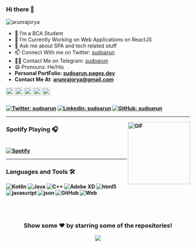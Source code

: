 ### Hi there 👋

<p align="left"> <img src="https://komarev.com/ghpvc/?username=arunrajorya&label=Views&color=blue&style=plastic" alt="arunrajorya" /> </p>


- 🌱 I’m a BCA Student
- 🤔 I’m Currently Working on Web Applications on ReactJS
- 💬 Ask me about SPA and tech related stuff
- 📫 Connect With me on Twitter: [sudoarun](https://twitter.com/sudoarun) 
- 🐱‍💻 Contact Me on Telegram: [sudoarun](https://telegram.me/sudoarun) 
- 😄 Pronouns: He/His
- <b>Personal PortFolio: <a href="https://sudoarun.pages.dev" target="_blank">sudoarun.pages.dev</a></b>
-  <b>Contact Me At</b>:
  <b><a href="mailto:arunrajorya@gmail.com"> arunrajorya@gmail.com</a><br/>


<a href="https://twitter.com/sudoarun">
  <img align="left" width="22px" src="https://sudoarun.droped.workers.dev/2:/files/github/twitter.png" />
</a>
<a href="https://www.linkedin.com/in/sudoarun/">
  <img align="left" width="22px" src="https://sudoarun.droped.workers.dev/2:/files/github/linkedin.png" />
</a>
<a href="https://telegram.me/sudoarun">
  <img align="left" width="22px" src="https://sudoarun.droped.workers.dev/2:/files/github/telegram.png" />
</a>
<a href="https://www.instagram.com/hr30.arun/">
  <img align="left" width="22px" src="https://sudoarun.droped.workers.dev/2:/files/github/instagram.png" />
</a>
<a href="https://www.facebook.com/sudoarun/">
  <img align="left" width="22px" src="https://sudoarun.droped.workers.dev/2:/files/github/facebook.png" />
</a>

<br/>
<br/>



[![Twitter: sudoarun](https://img.shields.io/twitter/follow/sudoarun?style=social)](https://twitter.com/sudoarun)
[![Linkedin: sudoarun](https://img.shields.io/badge/-sudoarun-blue?style=flat-square&logo=Linkedin&logoColor=white&link=https://www.linkedin.com/in/sudoarun/)](https://www.linkedin.com/in/sudoarun/)
[![GitHub: sudoarun](https://img.shields.io/github/followers/sudoarun?label=follow&style=social)](https://github.com/sudoarun)


---


<img align="right" alt="GIF" height="170px" src="https://c.tenor.com/mc3OyxhLazUAAAAC/doggo-doge.gif" />

### Spotify Playing 🎧

&nbsp; <br> [![Spotify](https://novatorem.vercel.app/api/spotify)](https://open.spotify.com/user/313qx3kod325qspkitdzhyxqidoq)

  </td>
  <td width="50%">
  
  
---

  
### Languages and Tools 🛠 

<img alt="Kotlin" src="https://img.shields.io/badge/React-20232A?style=for-the-badge&logo=react&logoColor=61DAFB" /> <img alt="Java" src="https://img.shields.io/badge/VSCode-0078D4?style=for-the-badge&logo=visual%20studio%20code&logoColor=white"/>    <img alt="C++" src="https://img.shields.io/badge/c++%20-%2300599C.svg?&style=for-the-badge&logo=c%2B%2B&ogoColor=white"/>  <img alt="Adobe XD" src="https://img.shields.io/badge/Font_Awesome-339AF0?style=for-the-badge&logo=fontawesome&logoColor=white"/> <img alt="html5" src="https://img.shields.io/badge/HTML5-E34F26?style=for-the-badge&logo=html5&logoColor=white" /> <img alt="javascript" src="https://img.shields.io/badge/JavaScript-323330?style=for-the-badge&logo=javascript&logoColor=F7DF1E" /> <img alt="json" src="https://img.shields.io/badge/json-5E5C5C?style=for-the-badge&logo=json&logoColor=white" />  <img alt="GitHub" src="https://img.shields.io/badge/GitHub%20Pages-222222?style=for-the-badge&logo=GitHub%20Pages&logoColor=white" />  <img alt="Web" src="https://img.shields.io/badge/firebase%20-%23039BE5.svg?&style=for-the-badge&logo=firebase"/>

  <br />
  <br />
  


<div align="center">

### Show some ❤️ by starring some of the repositories!

![](https://hit.yhype.me/github/profile?user_id=64367722)

</div>
